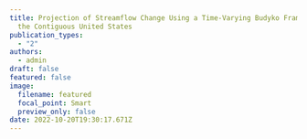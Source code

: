```yaml
---
title: Projection of Streamflow Change Using a Time-Varying Budyko Framework in
  the Contiguous United States
publication_types:
  - "2"
authors:
  - admin
draft: false
featured: false
image:
  filename: featured
  focal_point: Smart
  preview_only: false
date: 2022-10-20T19:30:17.671Z
---
```

